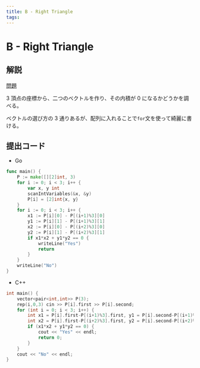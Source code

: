```yaml
---
title: B - Right Triangle
tags:
---
```


# B - Right Triangle

## 解説

[問題](https://atcoder.jp/contests/abc362/tasks/abc362_b)

$3$ 頂点の座標から、二つのベクトルを作り、その内積が $0$ になるかどうかを調べる。

ベクトルの選び方の $3$ 通りあるが、配列に入れることで`for`文を使って綺麗に書ける。

## 提出コード

- Go

```go
func main() {
	P := make([][2]int, 3)
	for i := 0; i < 3; i++ {
		var x, y int
		scanIntVariables(&x, &y)
		P[i] = [2]int{x, y}
	}
	for i := 0; i < 3; i++ {
		x1 := P[i][0] - P[(i+1)%3][0]
		y1 := P[i][1] - P[(i+1)%3][1]
		x2 := P[i][0] - P[(i+2)%3][0]
		y2 := P[i][1] - P[(i+2)%3][1]
		if x1*x2 + y1*y2 == 0 {
			writeLine("Yes")
			return
		}
	}
	writeLine("No")
}
```

- C++

```cpp
int main() {
    vector<pair<int,int>> P(3);
    rep(i,0,3) cin >> P[i].first >> P[i].second;
    for (int i = 0; i < 3; i++) {
        int x1 = P[i].first-P[(i+1)%3].first, y1 = P[i].second-P[(i+1)%3].second;
        int x2 = P[i].first-P[(i+2)%3].first, y2 = P[i].second-P[(i+2)%3].second;
        if (x1*x2 + y1*y2 == 0) {
            cout << "Yes" << endl;
            return 0;
        }
    }
    cout << "No" << endl;
}
```
